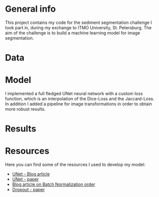 # General info

This project contains my code for the sediment segmentation challenge I took part in, during my exchange to ITMO University, St. Petersburg. The aim of the challenge is to build a machine learning model for image segmentation.

# Data

# Model
I implemented a full fledged UNet neural network with a custom loss function, which is an interpolation of the Dice-Loss and the Jaccard-Loss. In addition I added a pipeline for image transformations in order to obtain more robust results.

# Results

# Resources
Here you can find some of the resources I used to develop my model:
- [UNet - Blog article](https://towardsdatascience.com/u-net-b229b32b4a71)
- [UNet - paper](https://arxiv.org/pdf/1505.04597.pdf)
- [Blog article on Batch Normalization order](https://www.reddit.com/r/MachineLearning/comments/67gonq/d_batch_normalization_before_or_after_relu/)
- [Dropout - paper](https://www.cs.toronto.edu/~hinton/absps/JMLRdropout.pdf)
